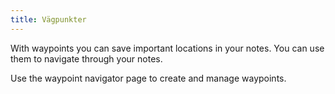```yaml
---
title: Vägpunkter
---
```


With waypoints you can save important locations in your notes. You can use them to navigate through your notes.

Use the waypoint navigator page to create and manage waypoints.
